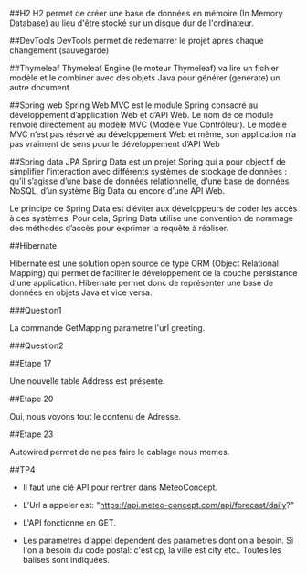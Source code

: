 
##H2
 H2 permet de créer une base de données en mémoire (In Memory Database) au lieu d'être stocké sur un disque dur de l'ordinateur.
 
##DevTools
 DevTools permet de redemarrer le projet apres chaque changement
(sauvegarde)

##Thymeleaf
Thymeleaf Engine (le moteur Thymeleaf) va lire un fichier modèle et le combiner avec des objets Java pour générer (generate) un autre document.

##Spring web
Spring Web MVC est le module Spring consacré au développement d’application Web et d’API Web. Le nom de ce module renvoie directement au modèle MVC (Modèle Vue Contrôleur). Le modèle MVC n’est pas réservé au développement Web et même, son application n’a pas vraiment de sens pour le développement d’API Web


##Spring data JPA
Spring Data est un projet Spring qui a pour objectif de simplifier l’interaction avec différents systèmes de stockage de données : qu’il s’agisse d’une base de données relationnelle, d’une base de données NoSQL, d’un système Big Data ou encore d’une API Web.

Le principe de Spring Data est d’éviter aux développeurs de coder les accès à ces systèmes. Pour cela, Spring Data utilise une convention de nommage des méthodes d’accès pour exprimer la requête à réaliser.

##Hibernate

Hibernate est une solution open source de type ORM (Object Relational Mapping) qui permet de faciliter le développement de la couche persistance d'une application. Hibernate permet donc de représenter une base de données en objets Java et vice versa.


###Question1

La commande GetMapping parametre l'url greeting.

###Question2





##Etape 17

Une nouvelle table Address est présente.


##Etape 20

Oui, nous voyons tout le contenu de Adresse.


##Etape 23

Autowired permet de ne pas faire le cablage nous memes.


##TP4
- Il faut une clé API pour rentrer dans MeteoConcept.

- L'Url  a appeler est: "https://api.meteo-concept.com/api/forecast/daily?"

- L'API fonctionne en GET.

- Les parametres d'appel dependent des parametres dont on a besoin. Si l'on a besoin du code postal: c'est cp, la ville est city etc.. Toutes les balises sont indiquées.
